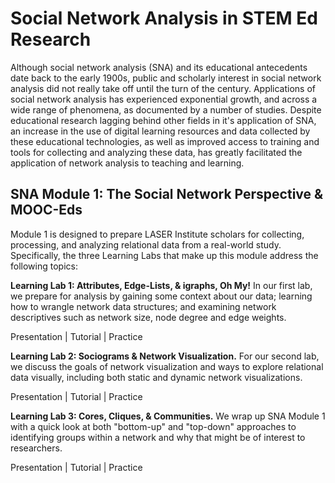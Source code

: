 # Social Network Analysis in STEM Ed Research

Although social network analysis (SNA) and its educational antecedents date back to the early 1900s, public and scholarly interest in social network analysis did not really take off until the turn of the century. Applications of social network analysis has experienced exponential growth, and across a wide range of phenomena, as documented by a number of studies. Despite educational research lagging behind other fields in it's application of SNA, an increase in the use of digital learning resources and data collected by these educational technologies, as well as improved access to training and tools for collecting and analyzing these data, has greatly facilitated the application of network analysis to teaching and learning.

## SNA Module 1: The Social Network Perspective & MOOC-Eds

Module 1 is designed to prepare LASER Institute scholars for collecting, processing, and analyzing relational data from a real-world study. Specifically, the three Learning Labs that make up this module address the following topics:

**Learning Lab 1: Attributes, Edge-Lists, & igraphs, Oh My!** In our first lab, we prepare for analysis by gaining some context about our data; learning how to wrangle network data structures; and examining network descriptives such as network size, node degree and edge weights.

Presentation \| Tutorial \| Practice

**Learning Lab 2: Sociograms & Network Visualization.** For our second lab, we discuss the goals of network visualization and ways to explore relational data visually, including both static and dynamic network visualizations.

Presentation \| Tutorial \| Practice

**Learning Lab 3: Cores, Cliques, & Communities.** We wrap up SNA Module 1 with a quick look at both "bottom-up" and "top-down" approaches to identifying groups within a network and why that might be of interest to researchers.

Presentation \| Tutorial \| Practice
